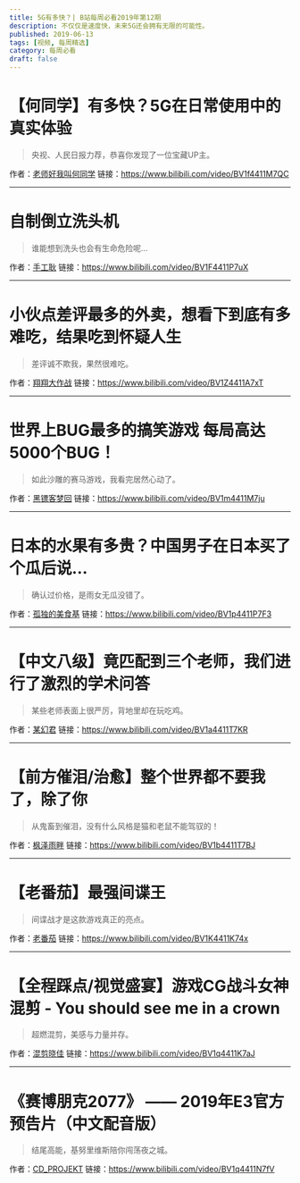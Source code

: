```yaml
---
title: 5G有多快？| B站每周必看2019年第12期
description: 不仅仅是速度快，未来5G还会拥有无限的可能性。
published: 2019-06-13
tags: [视频, 每周精选]
category: 每周必看
draft: false
---
```


# 【何同学】有多快？5G在日常使用中的真实体验
> 央视、人民日报力荐，恭喜你发现了一位宝藏UP主。

作者：[老师好我叫何同学](https://space.bilibili.com/163637592)
链接：https://www.bilibili.com/video/BV1f4411M7QC

---

# 自制倒立洗头机
> 谁能想到洗头也会有生命危险呢...

作者：[手工耿](https://space.bilibili.com/280793434)
链接：https://www.bilibili.com/video/BV1F4411P7uX

---

# 小伙点差评最多的外卖，想看下到底有多难吃，结果吃到怀疑人生
> 差评诚不欺我，果然很难吃。

作者：[翔翔大作战](https://space.bilibili.com/196356191)
链接：https://www.bilibili.com/video/BV1Z4411A7xT

---

# 世界上BUG最多的搞笑游戏 每局高达5000个BUG！
> 如此沙雕的赛马游戏，我看完居然心动了。

作者：[黑镖客梦回](https://space.bilibili.com/10558098)
链接：https://www.bilibili.com/video/BV1m4411M7ju

---

# 日本的水果有多贵？中国男子在日本买了个瓜后说…
> 确认过价格，是雨女无瓜没错了。

作者：[孤独的美食基](https://space.bilibili.com/4474705)
链接：https://www.bilibili.com/video/BV1p4411P7F3

---

# 【中文八级】竟匹配到三个老师，我们进行了激烈的学术问答
> 某些老师表面上很严厉，背地里却在玩吃鸡。

作者：[某幻君](https://space.bilibili.com/1577804)
链接：https://www.bilibili.com/video/BV1a4411T7KR

---

# 【前方催泪/治愈】整个世界都不要我了，除了你
> 从鬼畜到催泪，没有什么风格是猫和老鼠不能驾驭的！

作者：[枫泽雨畔](https://space.bilibili.com/130130236)
链接：https://www.bilibili.com/video/BV1b4411T7BJ

---

# 【老番茄】最强间谍王
> 间谍战才是这款游戏真正的亮点。

作者：[老番茄](https://space.bilibili.com/546195)
链接：https://www.bilibili.com/video/BV1K4411K74x

---

# 【全程踩点/视觉盛宴】游戏CG战斗女神混剪 - You should see me in a crown
> 超燃混剪，美感与力量并存。

作者：[混剪晓佳](https://space.bilibili.com/4779837)
链接：https://www.bilibili.com/video/BV1q4411K7aJ

---

# 《赛博朋克2077》 —— 2019年E3官方预告片（中文配音版）
> 结尾高能，基努里维斯陪你闯荡夜之城。

作者：[CD_PROJEKT](https://space.bilibili.com/271442527)
链接：https://www.bilibili.com/video/BV1q4411N7fV


